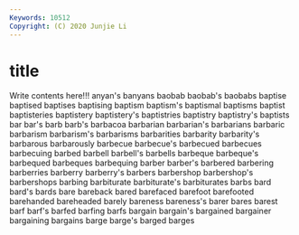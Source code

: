 ```yaml
---
Keywords: 10512
Copyright: (C) 2020 Junjie Li
---
```


# title

Write contents here!!!
anyan's 
banyans 
baobab 
baobab's 
baobabs 
baptise 
baptised
baptises 
baptising 
baptism 
baptism's 
baptismal 
baptisms 
baptist 
baptisteries 
baptistery 
baptistery's
baptistries 
baptistry 
baptistry's 
baptists 
bar 
bar's 
barb 
barb's 
barbacoa 
barbarian
barbarian's 
barbarians 
barbaric 
barbarism 
barbarism's 
barbarisms 
barbarities 
barbarity 
barbarity's 
barbarous
barbarously 
barbecue 
barbecue's 
barbecued 
barbecues 
barbecuing 
barbed 
barbell 
barbell's 
barbells
barbeque 
barbeque's 
barbequed 
barbeques 
barbequing 
barber 
barber's 
barbered 
barbering 
barberries
barberry 
barberry's 
barbers 
barbershop 
barbershop's 
barbershops 
barbing 
barbiturate 
barbiturate's 
barbiturates
barbs 
bard 
bard's 
bards 
bare 
bareback 
bared 
barefaced 
barefoot 
barefooted
barehanded 
bareheaded 
barely 
bareness 
bareness's 
barer 
bares 
barest 
barf 
barf's
barfed 
barfing 
barfs 
bargain 
bargain's 
bargained 
bargainer 
bargaining 
bargains 
barge
barge's 
barged 
barges 
